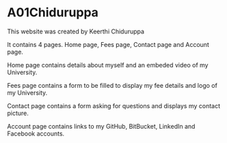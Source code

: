 # A01Chiduruppa
This website was created by Keerthi Chiduruppa

It contains 4 pages. Home page, Fees page, Contact page and Account page.

Home page contains details about myself and an embeded video of my University.

Fees page contains a form to be filled to display my fee details and logo of my University.

Contact page contains a form asking for questions and displays my contact picture.

Account page contains links to my GitHub, BitBucket, LinkedIn and Facebook accounts.

